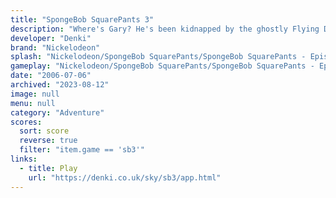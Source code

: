 ```yaml
---
title: "SpongeBob SquarePants 3"
description: "Where's Gary? He's been kidnapped by the ghostly Flying Dutchman!"
developer: "Denki"
brand: "Nickelodeon"
splash: "Nickelodeon/SpongeBob SquarePants/SpongeBob SquarePants - Episode 3/Splash.jpg"
gameplay: "Nickelodeon/SpongeBob SquarePants/SpongeBob SquarePants - Episode 3/Play01.jpg"
date: "2006-07-06"
archived: "2023-08-12"
image: null
menu: null
category: "Adventure"
scores:
  sort: score
  reverse: true
  filter: "item.game == 'sb3'"
links:
  - title: Play
    url: "https://denki.co.uk/sky/sb3/app.html"
---
```

